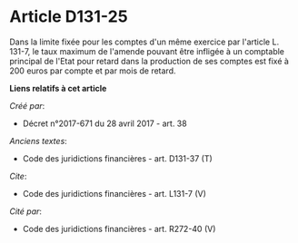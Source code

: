 # Article D131-25

Dans la limite fixée pour les comptes d'un même exercice par l'article L. 131-7, le taux maximum de l'amende pouvant être
infligée à un comptable principal de l'Etat pour retard dans la production de ses comptes est fixé à 200 euros par compte et
par mois de retard.

**Liens relatifs à cet article**

_Créé par_:

  - Décret n°2017-671 du 28 avril 2017 - art. 38

_Anciens textes_:

  - Code des juridictions financières - art. D131-37 (T)

_Cite_:

  - Code des juridictions financières - art. L131-7 (V)

_Cité par_:

  - Code des juridictions financières - art. R272-40 (V)
